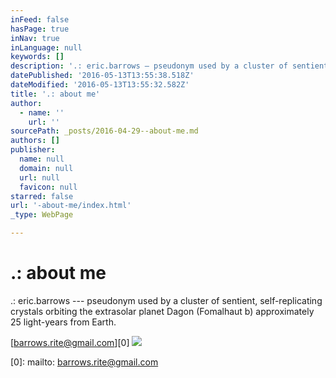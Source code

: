 ```yaml
---
inFeed: false
hasPage: true
inNav: true
inLanguage: null
keywords: []
description: '.: eric.barrows — pseudonym used by a cluster of sentient, self-replicating crystals orbiting the extrasolar planet Dagon (Fomalhaut b) approximately 25 light-years from Earth.'
datePublished: '2016-05-13T13:55:38.518Z'
dateModified: '2016-05-13T13:55:32.582Z'
title: '.: about me'
author:
  - name: ''
    url: ''
sourcePath: _posts/2016-04-29--about-me.md
authors: []
publisher:
  name: null
  domain: null
  url: null
  favicon: null
starred: false
url: '-about-me/index.html'
_type: WebPage

---
```

# .: about me

.: eric.barrows --- pseudonym used by a cluster of sentient, self-replicating crystals orbiting the extrasolar planet Dagon (Fomalhaut b) approximately 25 light-years from Earth.

[barrows.rite@gmail.com][0]
![](https://s3-us-west-2.amazonaws.com/the-grid-img/p/66b1698d8229985f19f6e67e5c61edce9b46af63.jpg)

[0]: mailto: barrows.rite@gmail.com